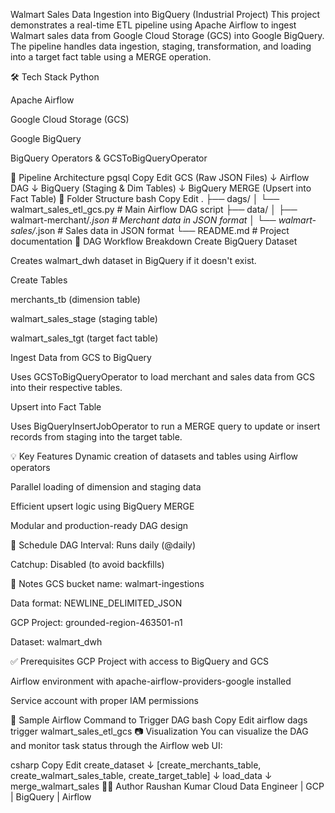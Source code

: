 Walmart Sales Data Ingestion into BigQuery (Industrial Project)
This project demonstrates a real-time ETL pipeline using Apache Airflow to ingest Walmart sales data from Google Cloud Storage (GCS) into Google BigQuery. The pipeline handles data ingestion, staging, transformation, and loading into a target fact table using a MERGE operation.

🛠️ Tech Stack
Python

Apache Airflow

Google Cloud Storage (GCS)

Google BigQuery

BigQuery Operators & GCSToBigQueryOperator

🧩 Pipeline Architecture
pgsql
Copy
Edit
GCS (Raw JSON Files)
     ↓
Airflow DAG
     ↓
BigQuery (Staging & Dim Tables)
     ↓
BigQuery MERGE (Upsert into Fact Table)
📁 Folder Structure
bash
Copy
Edit
.
├── dags/
│   └── walmart_sales_etl_gcs.py        # Main Airflow DAG script
├── data/
│   ├── walmart-merchant/*.json         # Merchant data in JSON format
│   └── walmart-sales/*.json            # Sales data in JSON format
└── README.md                           # Project documentation
🚀 DAG Workflow Breakdown
Create BigQuery Dataset

Creates walmart_dwh dataset in BigQuery if it doesn't exist.

Create Tables

merchants_tb (dimension table)

walmart_sales_stage (staging table)

walmart_sales_tgt (target fact table)

Ingest Data from GCS to BigQuery

Uses GCSToBigQueryOperator to load merchant and sales data from GCS into their respective tables.

Upsert into Fact Table

Uses BigQueryInsertJobOperator to run a MERGE query to update or insert records from staging into the target table.

💡 Key Features
Dynamic creation of datasets and tables using Airflow operators

Parallel loading of dimension and staging data

Efficient upsert logic using BigQuery MERGE

Modular and production-ready DAG design

🔁 Schedule
DAG Interval: Runs daily (@daily)

Catchup: Disabled (to avoid backfills)

📌 Notes
GCS bucket name: walmart-ingestions

Data format: NEWLINE_DELIMITED_JSON

GCP Project: grounded-region-463501-n1

Dataset: walmart_dwh

✅ Prerequisites
GCP Project with access to BigQuery and GCS

Airflow environment with apache-airflow-providers-google installed

Service account with proper IAM permissions

🧪 Sample Airflow Command to Trigger DAG
bash
Copy
Edit
airflow dags trigger walmart_sales_etl_gcs
📷 Visualization
You can visualize the DAG and monitor task status through the Airflow web UI:

csharp
Copy
Edit
create_dataset
      ↓
[create_merchants_table, create_walmart_sales_table, create_target_table]
      ↓
     load_data
      ↓
merge_walmart_sales
👨‍💻 Author
Raushan Kumar
Cloud Data Engineer | GCP | BigQuery | Airflow
